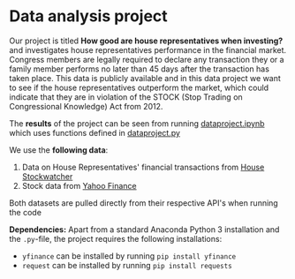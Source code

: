 # Data analysis project

Our project is titled **How good are house representatives when investing?** and investigates house representatives performance in the financial market. Congress members are legally required to declare any transaction they or a family member performs no later than 45 days after the transaction has taken place. This data is publicly available and in this data project we want to see if the house representatives outperform the market, which could indicate that they are in violation of the STOCK (Stop Trading on Congressional Knowledge) Act from 2012.

The **results** of the project can be seen from running [dataproject.ipynb](dataproject.ipynb) which uses functions defined in [dataproject.py](dataproject.py)

We use the **following data**:

1. Data on House Representatives' financial transactions from [House Stockwatcher](housestockwatcher.com)
2. Stock data from [Yahoo Finance](https://finance.yahoo.com/)

Both datasets are pulled directly from their respective API's when running the code

**Dependencies:** Apart from a standard Anaconda Python 3 installation and the ``.py``-file, the project requires the following installations:
- ``yfinance`` can be installed by running ``pip install yfinance``
- ``request`` can be installed by running ``pip install requests``
